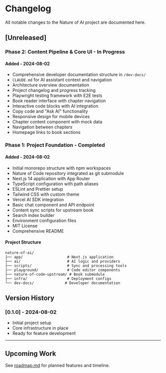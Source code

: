# Changelog

All notable changes to the Nature of AI project are documented here.

## [Unreleased]

### Phase 2: Content Pipeline & Core UI - In Progress

#### Added - 2024-08-02
- Comprehensive developer documentation structure in `/dev-docs/`
- `CLAUDE.md` for AI assistant context and navigation
- Architecture overview documentation
- Project changelog and progress tracking
- Playwright testing framework with E2E tests
- Book reader interface with chapter navigation
- Interactive code blocks with AI integration
- Copy code and "Ask AI" functionality
- Responsive design for mobile devices
- Chapter content component with mock data
- Navigation between chapters
- Homepage links to book sections

### Phase 1: Project Foundation - Completed

#### Added - 2024-08-02
- Initial monorepo structure with npm workspaces
- Nature of Code repository integrated as git submodule
- Next.js 14 application with App Router
- TypeScript configuration with path aliases
- ESLint and Prettier setup
- Tailwind CSS with custom theme
- Vercel AI SDK integration
- Basic chat component and API endpoint
- Content sync scripts for upstream book
- Search index builder
- Environment configuration files
- MIT License
- Comprehensive README

#### Project Structure
```
nature-of-ai/
├── app/                    # Next.js application
├── ai/                     # AI logic and providers
├── scripts/                # Sync and processing tools
├── playground/             # Code editor components
├── nature-of-code-upstream/ # Book submodule
├── infra/                  # Deployment configs
└── dev-docs/              # Developer documentation
```

## Version History

### [0.1.0] - 2024-08-02
- Initial project setup
- Core infrastructure in place
- Ready for feature development

---

## Upcoming Work

See [roadmap.md](./roadmap.md) for planned features and timeline.